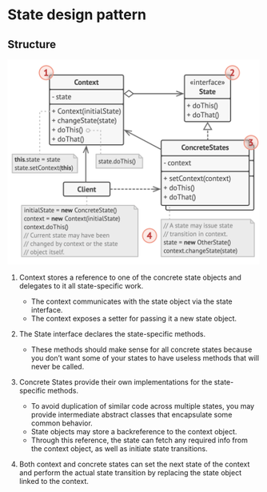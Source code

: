 # State design pattern

## Structure

![State](../../images/state.png)

1. Context stores a reference to one of the concrete state objects and delegates to it all state-specific work.

   - The context communicates with the state object via the state interface.
   - The context exposes a setter for passing it a new state object.

2. The State interface declares the state-specific methods.

   - These methods should make sense for all concrete states because you don’t want some of your states to have useless methods that will never be called.

3. Concrete States provide their own implementations for the state-specific methods.

   - To avoid duplication of similar code across multiple states, you may provide intermediate abstract classes that encapsulate some common behavior.
   - State objects may store a backreference to the context object.
   - Through this reference, the state can fetch any required info from the context object, as well as initiate state transitions.

4. Both context and concrete states can set the next state of the context and perform the actual state transition by replacing the state object linked to the context.
